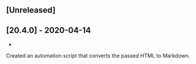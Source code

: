 ## [Unreleased]


## [20.4.0] - 2020-04-14
-
Created an automation script that converts the passed HTML to Markdown.
